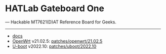 # HATLab Gateboard One

— Hackable MT7621(D)AT Reference Board for Geeks.

---

- [docs](docs)
- [OpenWrt] v21.02.5: [patches/openwrt/21.02.5](patches/openwrt/21.02.5)
- [U-boot] v2022.10: [patches/uboot/2022.10](patches/uboot/2022.10)

[OpenWrt]: https://openwrt.org
[U-boot]: https://en.wikipedia.org/wiki/Das_U-Boot
